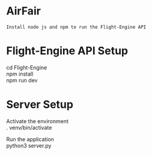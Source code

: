 # AirFair


```Install node js and npm to run the Flight-Engine API```


# Flight-Engine API Setup

cd Flight-Engine  
npm install  
npm run dev  



# Server Setup

Activate the environment  
. venv/bin/activate  
  
Run the application  
python3 server.py  
